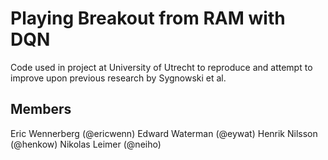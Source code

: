 # Playing Breakout from RAM with DQN
Code used in project at University of Utrecht to reproduce and attempt to improve upon previous research by Sygnowski et al.

## Members
Eric Wennerberg (@ericwenn)
Edward Waterman (@eywat)
Henrik Nilsson (@henkow)
Nikolas Leimer (@neiho)
